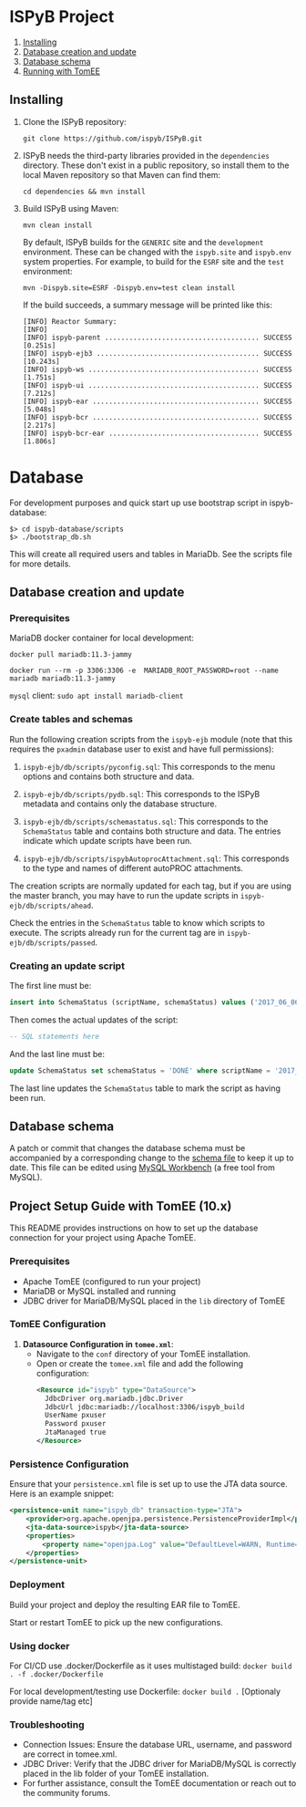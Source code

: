 # ISPyB Project

1. [Installing](#installing)
2. [Database creation and update](#database-creation-and-update)
3. [Database schema](#database-schema)
4. [Running with TomEE](#Project-Setup-Guide-with-TomEE-(10.x))

## Installing

1. Clone the ISPyB repository:

   ```
   git clone https://github.com/ispyb/ISPyB.git
   ```

2. ISPyB needs the third-party libraries provided in the `dependencies`
   directory.  These don't exist in a public repository, so install them to
   the local Maven repository so that Maven can find them:

   ```
   cd dependencies && mvn install
   ```

3. Build ISPyB using Maven:

   ```
   mvn clean install
   ```

   By default, ISPyB builds for the `GENERIC` site and the `development`
   environment.  These can be changed with the `ispyb.site` and `ispyb.env`
   system properties.  For example, to build for the `ESRF` site and the
   `test` environment:

   ```
   mvn -Dispyb.site=ESRF -Dispyb.env=test clean install
   ```

   If the build succeeds, a summary message will be printed like this:

   ```
   [INFO] Reactor Summary:
   [INFO]
   [INFO] ispyb-parent ...................................... SUCCESS [0.251s]
   [INFO] ispyb-ejb3 ........................................ SUCCESS [10.243s]
   [INFO] ispyb-ws .......................................... SUCCESS [1.751s]
   [INFO] ispyb-ui .......................................... SUCCESS [7.212s]
   [INFO] ispyb-ear ......................................... SUCCESS [5.048s]
   [INFO] ispyb-bcr ......................................... SUCCESS [2.217s]
   [INFO] ispyb-bcr-ear ..................................... SUCCESS [1.806s]
   ```
# Database

For development purposes and quick start up use bootstrap script in ispyb-database:

```
$> cd ispyb-database/scripts
$> ./bootstrap_db.sh
```
This will create all required users and tables in MariaDb. See the scripts file for more details.

## Database creation and update

### Prerequisites

MariaDB docker container for local development:

`docker pull mariadb:11.3-jammy`

`docker run --rm -p 3306:3306 -e  MARIADB_ROOT_PASSWORD=root --name mariadb mariadb:11.3-jammy`

`mysql` client: `sudo apt install mariadb-client`

### Create tables and schemas

Run the following creation scripts from the `ispyb-ejb` module (note
that this requires the `pxadmin` database user to exist and have full
permissions):

1. `ispyb-ejb/db/scripts/pyconfig.sql`: This corresponds to the menu
   options and contains both structure and data.

2. `ispyb-ejb/db/scripts/pydb.sql`: This corresponds to the ISPyB metadata
   and contains only the database structure.

3. `ispyb-ejb/db/scripts/schemastatus.sql`: This corresponds to the
   `SchemaStatus` table and contains both structure and data.  The entries
   indicate which update scripts have been run.

4. `ispyb-ejb/db/scripts/ispybAutoprocAttachment.sql`: This corresponds to
   the type and names of different autoPROC attachments.

The creation scripts are normally updated for each tag, but if you are
using the master branch, you may have to run the update scripts in
`ispyb-ejb/db/scripts/ahead`.

Check the entries in the `SchemaStatus` table to know which scripts
to execute.  The scripts already run for the current tag are in
`ispyb-ejb/db/scripts/passed`.

### Creating an update script

The first line must be:

```sql
insert into SchemaStatus (scriptName, schemaStatus) values ('2017_06_06_blabla.sql','ONGOING');
```

Then comes the actual updates of the script:

```sql
-- SQL statements here
```

And the last line must be:

```sql
update SchemaStatus set schemaStatus = 'DONE' where scriptName = '2017_06_06_blabla.sql';
```

The last line updates the `SchemaStatus` table to mark the script as
having been run.

## Database schema

A patch or commit that changes the database schema must be accompanied
by a corresponding change to the [schema file][schema-file]
to keep it up to date.  This file can be edited using [MySQL
Workbench][mysql-workbench] (a free tool from MySQL).

[schema-file]: https://github.com/ispyb/ISPyB/blob/master/documentation/database/ISPyB_DataModel.mwb
[mysql-workbench]: https://www.mysql.com/products/workbench/

## Project Setup Guide with TomEE (10.x)

This README provides instructions on how to set up the database connection for your project using Apache TomEE.

### Prerequisites

- Apache TomEE (configured to run your project)
- MariaDB or MySQL installed and running
- JDBC driver for MariaDB/MySQL placed in the `lib` directory of TomEE

### TomEE Configuration

1. **Datasource Configuration in `tomee.xml`**:
   - Navigate to the `conf` directory of your TomEE installation.
   - Open or create the `tomee.xml` file and add the following configuration:
     ```xml
     <Resource id="ispyb" type="DataSource">
       JdbcDriver org.mariadb.jdbc.Driver
       JdbcUrl jdbc:mariadb://localhost:3306/ispyb_build
       UserName pxuser
       Password pxuser
       JtaManaged true
     </Resource>
     ```

### Persistence Configuration

Ensure that your `persistence.xml` file is set up to use the JTA data source. Here is an example snippet:

```xml
<persistence-unit name="ispyb_db" transaction-type="JTA">
    <provider>org.apache.openjpa.persistence.PersistenceProviderImpl</provider>
    <jta-data-source>ispyb</jta-data-source>
    <properties>
        <property name="openjpa.Log" value="DefaultLevel=WARN, Runtime=INFO, Tool=INFO, SQL=TRACE"/>
    </properties>
</persistence-unit>
```

### Deployment

Build your project and deploy the resulting EAR file to TomEE.

Start or restart TomEE to pick up the new configurations.

### Using docker

For CI/CD use .docker/Dockerfile as it uses multistaged build: `docker build . -f .docker/Dockerfile`

For local development/testing use Dockerfile: `docker build .` [Optionaly provide name/tag etc]

### Troubleshooting

- Connection Issues: Ensure the database URL, username, and password are correct in tomee.xml.
- JDBC Driver: Verify that the JDBC driver for MariaDB/MySQL is correctly placed in the lib folder of your TomEE installation.
- For further assistance, consult the TomEE documentation or reach out to the community forums.

